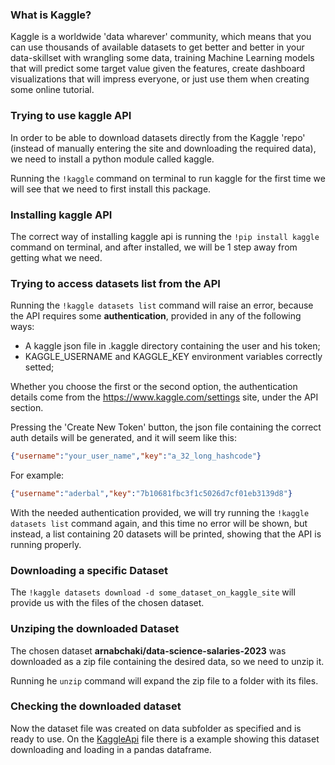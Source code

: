 ### What is Kaggle?

Kaggle is a worldwide 'data wharever' community, which means that you can use thousands of available datasets to get better and better in your data-skillset with wrangling some data, training Machine Learning models that will predict some target value given the features, create dashboard visualizations that will impress everyone, or just use them when creating some online tutorial.

### Trying to use kaggle API

In order to be able to download datasets directly from the Kaggle 'repo' (instead of manually entering the site and downloading the required data), we need to install a python module called kaggle.

Running the `!kaggle` command on terminal to run kaggle for the first time we will see that we need to first install this package.

### Installing kaggle API

The correct way of installing kaggle api is running the `!pip install kaggle` command on terminal, and after installed, we will be 1 step away from getting what we need.

### Trying to access datasets list from the API

Running the `!kaggle datasets list` command will raise an error, because the API requires some **authentication**, provided in any of the following ways:
  - A kaggle json file in .kaggle directory containing the user and his token;
  - KAGGLE_USERNAME and KAGGLE_KEY environment variables correctly setted;

Whether you choose the first or the second option, the authentication details come from the https://www.kaggle.com/settings site, under the API section.

Pressing the 'Create New Token' button, the json file containing the correct auth details will be generated, and it will seem like this:
```json
{"username":"your_user_name","key":"a_32_long_hashcode"}
```
For example:
```json
{"username":"aderbal","key":"7b10681fbc3f1c5026d7cf01eb3139d8"}
```

With the needed authentication provided, we will try running the `!kaggle datasets list` command again, and this time no error will be shown, but instead, a list containing 20 datasets will be printed, showing that the API is running properly. 

### Downloading a specific Dataset

The `!kaggle datasets download -d some_dataset_on_kaggle_site` will provide us with the files of the chosen dataset.

### Unziping the downloaded Dataset

The chosen dataset **arnabchaki/data-science-salaries-2023** was downloaded as a zip file containing the desired data, so we need to unzip it.

Running he `unzip` command will expand the zip file to a folder with its files.

### Checking the downloaded dataset

Now the dataset file was created on data subfolder as specified and is ready to use. On the [KaggleApi](KaggleApi.ipynb) file there is a example showing this dataset downloading and loading in a pandas dataframe.
